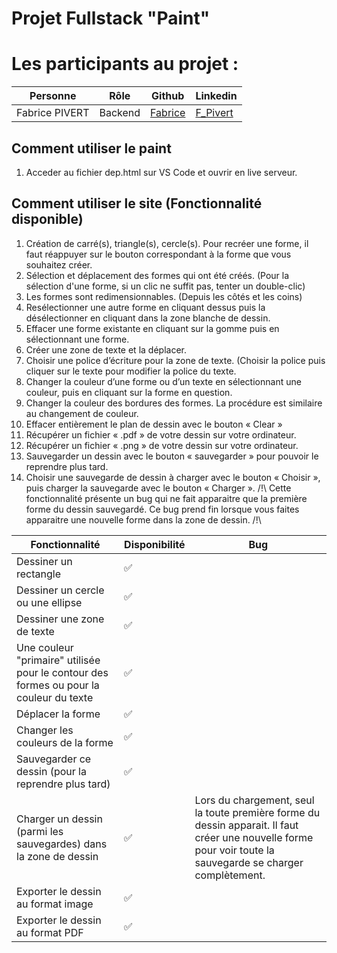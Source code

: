 # Projet Fullstack "Paint"
# Les participants au projet :

| Personne            | Rôle                      | Github                                   | Linkedin                                                                               |
| ------------------- | ------------------------- | ---------------------------------------- | -------------------------------------------------------------------------------------- |
| Fabrice PIVERT      | Backend | [Fabrice](https://github.com/FabPiv) | [F_Pivert](https://www.linkedin.com/in/fabrice-pivert-)     |


## Comment utiliser le paint

1. Acceder au fichier dep.html sur VS Code et ouvrir en live serveur.



## Comment utiliser le site (Fonctionnalité disponible)

1. Création de carré(s), triangle(s), cercle(s). Pour recréer une forme, il faut réappuyer sur le bouton correspondant à la forme que vous souhaitez créer.
2. Sélection et déplacement des formes qui ont été créés. (Pour la sélection d'une forme, si un clic ne suffit pas, tenter un double-clic)
3. Les formes sont redimensionnables. (Depuis les côtés et les coins)
4. Resélectionner une autre forme en cliquant dessus puis la désélectionner en cliquant dans la zone blanche de dessin.
5. Effacer une forme existante en cliquant sur la gomme puis en sélectionnant une forme.
6. Créer une zone de texte et la déplacer.
7. Choisir une police d’écriture pour la zone de texte. (Choisir la police puis cliquer sur le texte pour modifier la police du texte.
8. Changer la couleur d’une forme ou d’un texte en sélectionnant une couleur, puis en cliquant sur la forme en question.
9. Changer la couleur des bordures des formes. La procédure est similaire au changement de couleur.
10. Effacer entièrement le plan de dessin avec le bouton « Clear »
11. Récupérer un fichier « .pdf » de votre dessin sur votre ordinateur.
12. Récupérer un fichier « .png » de votre dessin sur votre ordinateur.
13. Sauvegarder un dessin avec le bouton « sauvegarder » pour pouvoir le reprendre plus tard.
14. Choisir une sauvegarde de dessin à charger avec le bouton « Choisir », puis charger la sauvegarde avec le bouton « Charger ». /!\ Cette fonctionnalité présente un bug qui ne fait apparaitre que la première forme du dessin sauvegardé. Ce bug prend fin lorsque vous faites apparaitre une nouvelle forme dans la zone de dessin. /!\

| Fonctionnalité             | Disponibilité | Bug                                   | 
| ------------------- | -- | ---------------------------------------- | 
| Dessiner un rectangle                                                                        | ✅ |  |
| Dessiner un cercle ou une ellipse                                                            | ✅             | |
| Dessiner une zone de texte                                                                   | ✅             | |               
| Une couleur "primaire" utilisée pour le contour des formes ou pour la couleur du texte       | ✅             | |                 
| Déplacer la forme                                                                            | ✅             | |
| Changer les couleurs de la forme                                                             | ✅             | |
| Sauvegarder ce dessin (pour la reprendre plus tard)                                          | ✅             | |
| Charger un dessin (parmi les sauvegardes) dans la zone de dessin                                   | ✅             | Lors du chargement, seul la toute première forme du dessin apparait. Il faut créer une nouvelle forme pour voir toute la sauvegarde se charger complètement. |
| Exporter le dessin au format image                                                           | ✅             | |
| Exporter le dessin au format PDF                                                             | ✅             | |


